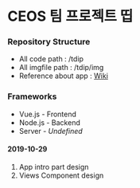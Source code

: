 # CEOS 팀 프로젝트 띱

### Repository Structure

* All code path       : /tdip
* All imgfile path    : /tdip/img
* Reference about app : [Wiki](https://github.com/MrKwon/tdip/wiki)

### Frameworks

* Vue.js  - Frontend
* Node.js - Backend
* Server  - *Undefined*

#### 2019-10-29
1. App intro part design 
2. Views Component design
